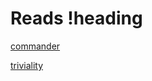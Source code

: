 # Reads !heading

[commander](https://github.com/tj/commander.js#readme)

[triviality](https://github.com/triviality-js/triviality)
